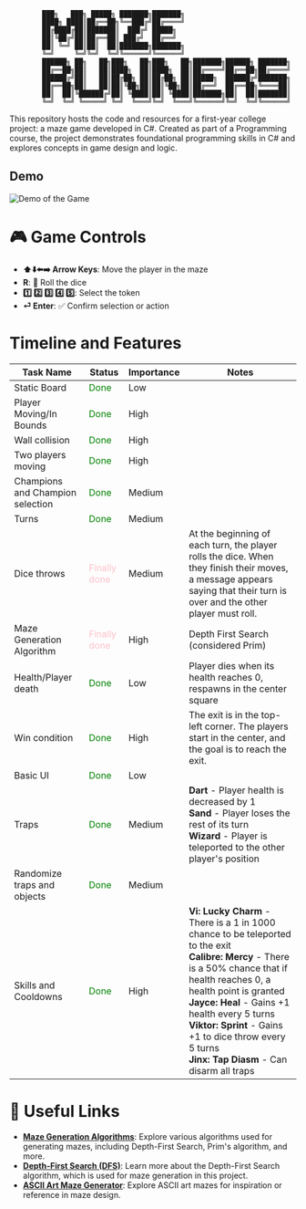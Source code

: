 
            ███╗   ███╗ █████╗ ███████╗███████╗                          
            ████╗ ████║██╔══██╗╚══███╔╝██╔════╝                          
            ██╔████╔██║███████║  ███╔╝ █████╗                            
            ██║╚██╔╝██║██╔══██║ ███╔╝  ██╔══╝                            
            ██║ ╚═╝ ██║██║  ██║███████╗███████╗                          
            ╚═╝     ╚═╝╚═╝  ╚═╝╚══════╝╚══════╝                          
            ██████╗ ██╗   ██╗███╗   ██╗███╗   ██╗███████╗██████╗ ███████╗
            ██╔══██╗██║   ██║████╗  ██║████╗  ██║██╔════╝██╔══██╗██╔════╝
            ██████╔╝██║   ██║██╔██╗ ██║██╔██╗ ██║█████╗  ██████╔╝███████╗
            ██╔══██╗██║   ██║██║╚██╗██║██║╚██╗██║██╔══╝  ██╔══██╗╚════██║
            ██║  ██║╚██████╔╝██║ ╚████║██║ ╚████║███████╗██║  ██║███████║
            ╚═╝  ╚═╝ ╚═════╝ ╚═╝  ╚═══╝╚═╝  ╚═══╝╚══════╝╚═╝  ╚═╝╚══════╝
This repository hosts the code and resources for a first-year college project: a maze game developed in C#. Created as part of a Programming course, the project demonstrates foundational programming skills in C# and explores concepts in game design and logic.

## Demo

![Demo of the Game](./alpha/Demo.gif)



# 🎮 Game Controls

- **⬆️⬇️⬅️➡️ Arrow Keys**: Move the player in the maze  
- **R**: 🎲 Roll the dice  
- **1️⃣ 2️⃣ 3️⃣ 4️⃣ 5️⃣**: Select the token  
- **⏎ Enter**: ✅ Confirm selection or action  


# Timeline and Features

| Task Name                     | Status          | Importance | Notes                                                                 |
|-------------------------------|-----------------|------------|-----------------------------------------------------------------------|
| Static Board                  | <span style="color:green">Done</span> | Low        |                                                                       |
| Player Moving/In Bounds       | <span style="color:green">Done</span> | High       |                                                                       |
| Wall collision                | <span style="color:green">Done</span> | High       |                                                                       |
| Two players moving            | <span style="color:green">Done</span> | High       |                                                                       |
| Champions and Champion selection | <span style="color:green">Done</span> | Medium     |                                                                       |
| Turns                         | <span style="color:green">Done</span> | Medium     |                                                                       |
| Dice throws                   | <span style="color:pink">Finally done</span> | Medium     | At the beginning of each turn, the player rolls the dice. When they finish their moves, a message appears saying that their turn is over and the other player must roll. |
| Maze Generation Algorithm     | <span style="color:pink">Finally done</span> | High       | Depth First Search (considered Prim)                                  |
| Health/Player death           | <span style="color:green">Done</span> | Low        | Player dies when its health reaches 0, respawns in the center square  |
| Win condition                 | <span style="color:green">Done</span> | High       | The exit is in the top-left corner. The players start in the center, and the goal is to reach the exit. |
| Basic UI                      | <span style="color:green">Done</span> | Low        |                                                                       |
| Traps             | <span style="color:green">Done</span> | Medium     | **Dart** - Player health is decreased by 1<br>**Sand** - Player loses the rest of its turn<br>**Wizard** - Player is teleported to the other player's position |
| Randomize traps and objects   | <span style="color:green">Done</span> | Medium     |                                                                       |
| Skills and Cooldowns          | <span style="color:green">Done</span> | High       | **Vi: Lucky Charm** - There is a 1 in 1000 chance to be teleported to the exit<br>**Calibre: Mercy** - There is a 50% chance that if health reaches 0, a health point is granted<br>**Jayce: Heal** - Gains +1 health every 5 turns<br>**Viktor: Sprint** - Gains +1 to dice throw every 5 turns<br>**Jinx: Tap Diasm** - Can disarm all traps |

# 🔗 Useful Links

- **[Maze Generation Algorithms](https://en.wikipedia.org/wiki/Maze_generation_algorithm)**: Explore various algorithms used for generating mazes, including Depth-First Search, Prim's algorithm, and more.  
- **[Depth-First Search (DFS)](https://en.wikipedia.org/wiki/Depth-first_search)**: Learn more about the Depth-First Search algorithm, which is used for maze generation in this project.  
- **[ASCII Art Maze Generator](https://www.asciiart.eu/ascii-maze-generator)**: Explore ASCII art mazes for inspiration or reference in maze design.  
